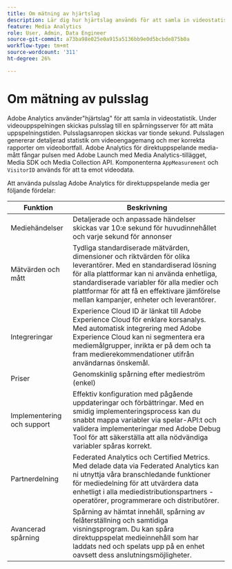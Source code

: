 ```yaml
---
title: Om mätning av hjärtslag
description: Lär dig hur hjärtslag används för att samla in videostatistik.
feature: Media Analytics
role: User, Admin, Data Engineer
source-git-commit: a73ba98e025e0a915a5136bb9e0d5bcbde875b0a
workflow-type: tm+mt
source-wordcount: '311'
ht-degree: 26%

---
```


# Om mätning av pulsslag

Adobe Analytics använder&quot;hjärtslag&quot; för att samla in videostatistik. Under videouppspelningen skickas pulsslag till en spårningsserver för att mäta uppspelningstiden. Pulsslagsanropen skickas var tionde sekund. Pulsslagen genererar detaljerad statistik om videoengagemang och mer korrekta rapporter om videobortfall. Adobe Analytics för direktuppspelande media-mått fångar pulsen med Adobe Launch med Media Analytics-tillägget, Media SDK och Media Collection API. Komponenterna `AppMeasurement` och `VisitorID` används för att ta emot videodata.

Att använda pulsslag Adobe Analytics för direktuppspelande media ger följande fördelar:

| Funktion | Beskrivning |
|---|---|
| Mediehändelser | Detaljerade och anpassade händelser skickas var 10:e sekund för huvudinnehållet och varje sekund för annonser |
| Mätvärden och mått | Tydliga standardiserade mätvärden, dimensioner och riktvärden för olika leverantörer. Med en standardiserad lösning för alla plattformar kan ni använda enhetliga, standardiserade variabler för alla medier och plattformar för att få en effektivare jämförelse mellan kampanjer, enheter och leverantörer. |
| Integreringar | Experience Cloud ID är länkat till Adobe Experience Cloud för enklare korsanalys. Med automatisk integrering med Adobe Experience Cloud kan ni segmentera era mediemålgrupper, inrikta er på dem och ta fram medierekommendationer utifrån användarnas önskemål. |
| Priser | Genomskinlig spårning efter medieström (enkel) |
| Implementering och support | Effektiv konfiguration med pågående uppdateringar och förbättringar. Med en smidig implementeringsprocess kan du snabbt mappa variabler via spelar-API:t och validera implementeringar med Adobe Debug Tool för att säkerställa att alla nödvändiga variabler spåras korrekt. |
| Partnerdelning | Federated Analytics och Certified Metrics. Med delade data via Federated Analytics kan ni utnyttja våra branschledande funktioner för mediedelning för att utvärdera data enhetligt i alla mediedistributionspartners - operatörer, programmerare och distributörer. |
| Avancerad spårning | Spårning av hämtat innehåll, spårning av felåterställning och samtidiga visningsprogram. Du kan spåra direktuppspelat medieinnehåll som har laddats ned och spelats upp på en enhet oavsett dess anslutningsmöjligheter. |
